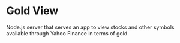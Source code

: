 # Gold View
Node.js server that serves an app to view stocks and other symbols available through Yahoo Finance in terms of gold.

